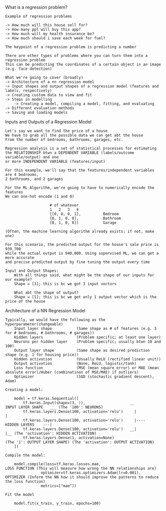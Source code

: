 What is a regression problem?

    Example of regression problems

    -> How much will this house sell for?
    -> How many ppl will buy this app?
    -> How much will my health insurance be?
    -> How much should i save each week for fuel?

    The keypoint of a regression problem is predicting a number

    There are other types of problems where you can turn them into a regression problem
    This can be predicting the coordinates of a certain object in an image (e.g. face detection)

    What we're going to cover (broadly)
    -> Architecture of a nn regression model
    -> Input shapes and output shapes of a regression model (features and labels, respectively)
    -> Creating custom data to view and fit
    -> Steps in modelling
        -> Creating a model, compiling a model, fitting, and evaluating
    -> Different evaluation methods
    -> Saving and loading models



Inputs and Outputs of a Regression Model

    Let's say we want to find the price of a house
    We have to grab all the possible data we can get abt the house
    From the number of bedrooms, bathrooms, garages, etc.

    Regression analysis is a set of statistical processes for estimating
    the RELATIONSHIP btwn a DEPENDENT VARIABLE (labels/outcome variable/output) and one
    or more INDEPENDENT VARIABLE (features/input)

    For this example, we'll say that the features/independent variables are 4 bedrooms, 
    2 bathrooms, and 2 garages

    For the ML Algorithm, we're going to have to numerically encode the features
    We can one-hot encode (1 and 0)

                        # of whatever
                        1   2   3   4
                        [[0, 0, 0, 1],          Bedroom
                        [0, 1, 0, 0],           Bathroom
                        [0, 1, 0, 0]]           Garage

    (Often, the machine learning algorithm already exists; if not, make one)

    For this scenario, the predicted output for the house's sale price is 939,700
    while the actual output is 940,000. Using supervised ML, we can get a more accurate
    and precise predicted output by fine tuning the output every time                      

    Input and Output Shapes:
        With all things said, what might be the shape of our inputs for our example?
        Shape = [3]; this is bc we got 3 input vectors

        What abt the shape of output?
        Shape = [1]; this is bc we get only 1 output vector which is the price of the house
        


Architecture of a NN Regression Model

    Typically, we would have the following as the hyperparameter(changeable)
        Input layer shape           (Same shape as # of features (e.g. 3 for # bedrooms, # bathrooms, # garages))
        Hidden layers               (Problem specific; at least one layer)
        Neurons per hidden layer    (Problem specific; usually btwn 10 and 100)
        Output layer shape          (Same shape as desired prediction shape (e.g. 1 for housing price))
        Hidden activation           (Usually ReLU (rectified linear unit))
        Output activation           (None, ReLU, logistic/tanh)
        Loss function               (MSE (mean square error) or MAE (mean absolute error)/Huber (combinatinon of MSE/MAE) if outliers)
        Optimizer                   (SGD (stochastic gradient descent), Adam)

    Creating a model:

        model = tf.keras.Sequential([
            tf.keras.Input(shape=(3, )),                    __          INPUT LAYER SHAPE   ___ (The '100': NEURONS)
            tf.keras.layers.Dense(100, activation='relu')     |                             |
            tf.keras.layers.Dense(100, activation='relu')     |----     HIDDEN LAYERS    ---|
            tf.keras.layers.Dense(100, activation='relu')   __|                             |__ (The 'activation': HIDDEN ACTIVATION)
            tf.keras.layers.Dense(1, activation=None)                   (The '1': OUTPUT LAYER SHAPE) (The 'activation': OUTPUT ACTIVATION)
        ])
    
    Compile the model:
        
        model.compile(loss=tf.keras.losses.mae,                         LOSS FUNCTION (This will measure how wrong the NN relationships are)
                    optimizer=tf.keras.optimizers.Adam(lr=0.001),       OPTIMIZER (Inform the NN how it should improve the patterns to reduce the loss function)
                    metrics=["mae"])
    
    Fit the model

        model.fit(x_train, y_train, epochs=100)                         